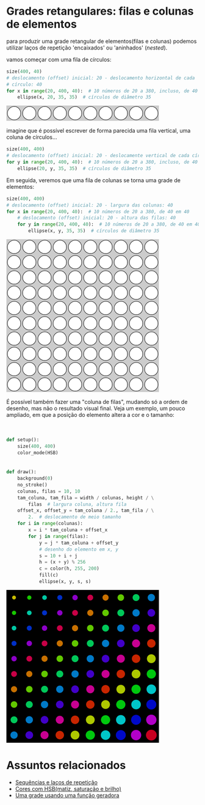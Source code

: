 # Grades retangulares: filas e colunas de elementos

para produzir uma grade retangular de elementos(filas e colunas) podemos utilizar laços de repetição 'encaixados' ou 'aninhados' (*nested*).

vamos começar com uma fila de círculos:

```python
size(400, 40)
# deslocamento (offset) inicial: 20 - deslocamento horizontal de cada
# círculo: 40
for x in range(20, 400, 40):  # 10 números de 20 a 380, incluso, de 40 em 40
    ellipse(x, 20, 35, 35)  # círculos de diâmetro 35
```

![](assets/fila.png)

imagine que é possível escrever de forma parecida uma fila vertical, uma coluna de círculos...

    
<!-- summary> pense em como você escreveria o código e depois clique para a resposta </summary -->

```python
size(400, 400)
# deslocamento (offset) inicial: 20 - deslocamente vertical de cada círculo: 40
for y in range(20, 400, 40):  # 10 números de 20 a 380, incluso, de 40 em 40
    ellipse(20, y, 35, 35)  # círculos de diâmetro 35
```

Em seguida, veremos que uma fila de colunas se torna uma grade de elementos:

```python
size(400, 400)
# deslocamento (offset) inicial: 20 - largura das colunas: 40
for x in range(20, 400, 40):  # 10 números de 20 a 380, de 40 em 40
    # deslocamento (offset) inicial: 20 - altura das filas: 40
    for y in range(20, 400, 40):  # 10 números de 20 a 380, de 40 em 40
        ellipse(x, y, 35, 35)  # círculos de diâmetro 35
```

![](assets/grade.png)

É possível também fazer uma "coluna de filas", mudando só a ordem de desenho, mas não o resultado visual final. Veja um exemplo, um pouco ampliado, em que a posição do elemento altera a cor e o tamanho:

```python


def setup():
    size(400, 400)
    color_mode(HSB)


def draw():
    background(0)
    no_stroke()
    colunas, filas = 10, 10
    tam_coluna, tam_fila = width / colunas, height / \
        filas  # largura coluna, altura fila
    offset_x, offset_y = tam_coluna / 2., tam_fila / \
        2.  # deslocamento de meio tamanho
    for i in range(colunas):
        x = i * tam_coluna + offset_x
        for j in range(filas):
            y = j * tam_coluna + offset_y
            # desenho do elemento em x, y
            s = 10 + i + j
            h = (x + y) % 256
            c = color(h, 255, 200)
            fill(c)
            ellipse(x, y, s, s)
```

![](assets/sketch_2020_04_12b.png)

# Assuntos relacionados

- [Sequências e laços de repetição](lacos_py.md)
- [Cores com HSB(matiz, saturação e brilho)](cores_hsb.md)
- [Uma grade usando uma função geradora](grades2.md)
